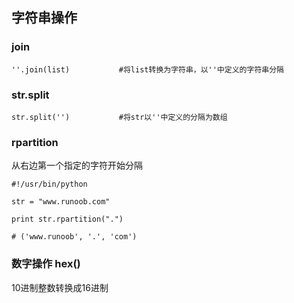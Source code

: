 
## 字符串操作

### join

```
''.join(list)			#将list转换为字符串，以''中定义的字符串分隔
```



### str.split

```
str.split('')			#将str以''中定义的分隔为数组
```


### rpartition

从右边第一个指定的字符开始分隔

```
#!/usr/bin/python
 
str = "www.runoob.com"
 
print str.rpartition(".")

# ('www.runoob', '.', 'com')
```

### 数字操作 hex()

10进制整数转换成16进制

